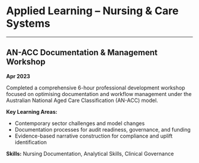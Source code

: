 
# Applied Learning – Nursing & Care Systems

---

## AN-ACC Documentation & Management Workshop  
**Apr 2023**

Completed a comprehensive 6-hour professional development workshop focused on optimising documentation and workflow management under the Australian National Aged Care Classification (AN-ACC) model.

**Key Learning Areas:**
- Contemporary sector challenges and model changes  
- Documentation processes for audit readiness, governance, and funding  
- Evidence-based narrative construction for compliance and uplift identification

**Skills:** Nursing Documentation, Analytical Skills, Clinical Governance
